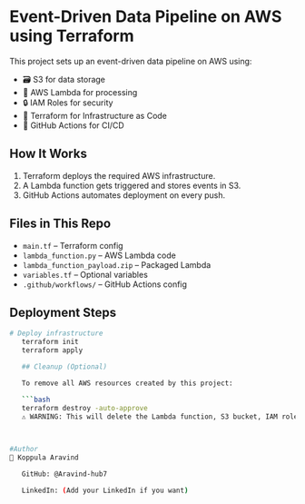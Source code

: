 # Event-Driven Data Pipeline on AWS using Terraform

This project sets up an event-driven data pipeline on AWS using:
- 🗃️ S3 for data storage
- 🧠 AWS Lambda for processing
- 🔒 IAM Roles for security
- 🔁 Terraform for Infrastructure as Code
- 🚀 GitHub Actions for CI/CD

## How It Works

1. Terraform deploys the required AWS infrastructure.
2. A Lambda function gets triggered and stores events in S3.
3. GitHub Actions automates deployment on every push.

## Files in This Repo

- `main.tf` – Terraform config
- `lambda_function.py` – AWS Lambda code
- `lambda_function_payload.zip` – Packaged Lambda
- `variables.tf` – Optional variables
- `.github/workflows/` – GitHub Actions config

 ## Deployment Steps

 ```bash
 # Deploy infrastructure
    terraform init
    terraform apply

    ## Cleanup (Optional)

    To remove all AWS resources created by this project:

    ```bash
    terraform destroy -auto-approve
    ⚠️ WARNING: This will delete the Lambda function, S3 bucket, IAM roles, and all data.

    

#Author
👤 Koppula Aravind

    GitHub: @Aravind-hub7

    LinkedIn: (Add your LinkedIn if you want)

